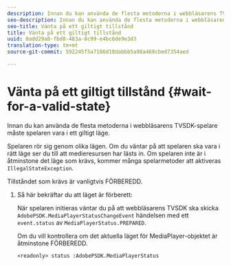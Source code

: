 ```yaml
---
description: Innan du kan använda de flesta metoderna i webbläsarens TVSDK-spelare måste spelaren vara i ett giltigt läge.
seo-description: Innan du kan använda de flesta metoderna i webbläsarens TVSDK-spelare måste spelaren vara i ett giltigt läge.
seo-title: Vänta på ett giltigt tillstånd
title: Vänta på ett giltigt tillstånd
uuid: 0add29a8-fbd8-483a-8c99-e4bc6de9e3d3
translation-type: tm+mt
source-git-commit: 592245f5a7186d18dabbb5a98a468cbed7354aed

---
```



# Vänta på ett giltigt tillstånd {#wait-for-a-valid-state}

Innan du kan använda de flesta metoderna i webbläsarens TVSDK-spelare måste spelaren vara i ett giltigt läge.

Spelaren rör sig genom olika lägen. Om du väntar på att spelaren ska vara i rätt läge ser du till att medieresursen har lästs in. Om spelaren inte är i åtminstone det läge som krävs, kommer många spelarmetoder att aktiveras `IllegalStateException`.

Tillståndet som krävs är vanligtvis FÖRBEREDD.

1. Så här bekräftar du att läget är förberett:

   När spelaren initieras väntar du på att webbläsarens TVSDK ska skicka `AdobePSDK.MediaPlayerStatusChangeEvent` händelsen med ett `event.status` av `MediaPlayerStatus.PREPARED`.

   Om du vill kontrollera om det aktuella läget för MediaPlayer-objektet är åtminstone FÖRBEREDD.

   ```
   <readonly> status :AdobePSDK.MediaPlayerStatus
   ```

